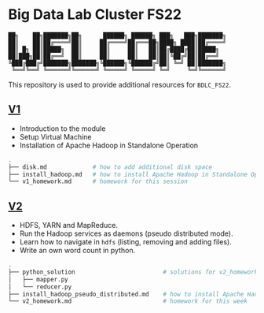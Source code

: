 # Big Data Lab Cluster FS22

```text
██╗    ██╗███████╗██╗      ██████╗ ██████╗ ███╗   ███╗███████╗
██║    ██║██╔════╝██║     ██╔════╝██╔═══██╗████╗ ████║██╔════╝
██║ █╗ ██║█████╗  ██║     ██║     ██║   ██║██╔████╔██║█████╗  
██║███╗██║██╔══╝  ██║     ██║     ██║   ██║██║╚██╔╝██║██╔══╝  
╚███╔███╔╝███████╗███████╗╚██████╗╚██████╔╝██║ ╚═╝ ██║███████╗
 ╚══╝╚══╝ ╚══════╝╚══════╝ ╚═════╝ ╚═════╝ ╚═╝     ╚═╝╚══════╝
```

This repository is used to provide additional resources for `BDLC_FS22`.

## [V1](./V1/)

- Introduction to the module
- Setup Virtual Machine
- Installation of Apache Hadoop in Standalone Operation

``` bash
.
├── disk.md             # how to add additional disk space
├── install_hadoop.md   # how to install Apache Hadoop in Standalone Operation
└── v1_homework.md      # homework for this session
```

## [V2](./V2/)

- HDFS, YARN and MapReduce.
- Run the Hadoop services as daemons (pseudo distributed mode).
- Learn how to navigate in `hdfs` (listing, removing and adding files).
- Write an own word count in python.

``` bash
.
├── python_solution                         # solutions for v2_homework
│   ├── mapper.py
│   └── reducer.py
├── install_hadoop_pseudo_distributed.md    # how to install Apache Hadoop in Pseudo Distributed Mode
└── v2_homework.md                          # homework for this week
```
